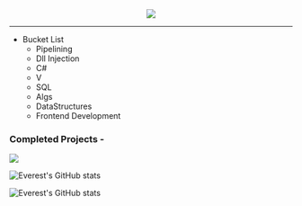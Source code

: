 <div align="center">
<img src="https://readme-typing-svg.herokuapp.com?font=Roboto+Serif&color=%2336BCF7&size=30&duration=5000&lines=Everest&center=true">
</div>

-------


- Bucket List
  - Pipelining
  - Dll Injection
  - C#
  - V
  - SQL
  - Algs
  - DataStructures
  - Frontend Development


<h3>Completed Projects -</h3>
<p align="left">
<a href='https://github.com/Everest187/Artemis-Sniper'><img src='https://github-readme-stats.vercel.app/api/pin/?username=Everest187&repo=Artemis-Sniper&theme=dark&show_icons=true'></a>
</p>

![Everest's GitHub stats](https://komarev.com/ghpvc/?username=Everest187&color=red)

![Everest's GitHub stats](https://github-readme-stats.vercel.app/api?username=Everest187&count_private=true&theme=onedark)

